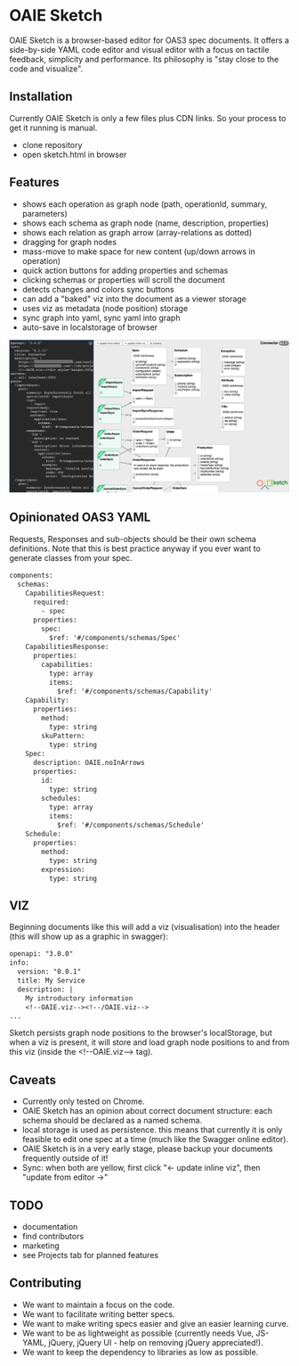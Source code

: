 # OAIE Sketch
OAIE Sketch is a browser-based editor for OAS3 spec documents. It offers a side-by-side YAML code editor and visual editor with a focus on tactile feedback, simplicity and performance. Its philosophy is "stay close to the code and visualize".

## Installation
Currently OAIE Sketch is only a few files plus CDN links. So your process to get it running is manual.
- clone repository
- open sketch.html in browser

## Features
- shows each operation as graph node (path, operationId, summary, parameters)
- shows each schema as graph node (name, description, properties)
- shows each relation as graph arrow (array-relations as dotted)
- dragging for graph nodes
- mass-move to make space for new content (up/down arrows in operation)
- quick action buttons for adding properties and schemas
- clicking schemas or properties will scroll the document
- detects changes and colors sync buttons
- can add a "baked" viz into the document as a viewer storage
- uses viz as metadata (node position) storage
- sync graph into yaml, sync yaml into graph
- auto-save in localstorage of browser

![oaie-sketch-2.png](oaie-sketch-2.png)

## Opinionated OAS3 YAML
Requests, Responses and sub-objects should be their own schema definitions. Note that this is best practice anyway if you ever want to generate classes from your spec.

    components:
      schemas:
        CapabilitiesRequest:
          required:
            - spec
          properties:
            spec:
              $ref: '#/components/schemas/Spec'
        CapabilitiesResponse:
          properties:
            capabilities:
              type: array
              items:
                $ref: '#/components/schemas/Capability'
        Capability:
          properties:
            method:
              type: string
            skuPattern:
              type: string
        Spec:
          description: OAIE.noInArrows
          properties:
            id:
              type: string
            schedules:
              type: array
              items:
                $ref: '#/components/schemas/Schedule'
        Schedule:
          properties:
            method:
              type: string
            expression:
              type: string

## VIZ
Beginning documents like this will add a viz (visualisation) into the header (this will show up as a graphic in swagger):

    openapi: "3.0.0"
    info:
      version: "0.0.1"
      title: My Service
      description: |
        My introductory information
        <!--OAIE.viz--><!--/OAIE.viz-->
    ...

Sketch persists graph node positions to the browser's localStorage, but when a viz is present, it will store and load graph node positions to and from this viz (inside the &lt;!--OAIE.viz--&gt; tag).

## Caveats
- Currently only tested on Chrome.
- OAIE Sketch has an opinion about correct document structure: each schema should be declared as a named schema.
- local storage is used as persistence. this means that currently it is only feasible to edit one spec at a time (much like the Swagger online editor).
- OAIE Sketch is in a very early stage, please backup your documents frequently outside of it!
- Sync: when both are yellow, first click "<- update inline viz", then "update from editor ->"

## TODO
- documentation
- find contributors
- marketing
- see Projects tab for planned features

## Contributing
- We want to maintain a focus on the code.
- We want to facilitate writing better specs.
- We want to make writing specs easier and give an easier learning curve.
- We want to be as lightweight as possible (currently needs Vue, JS-YAML, jQuery, jQuery UI - help on removing jQuery appreciated!).
- We want to keep the dependency to libraries as low as possible.
